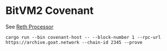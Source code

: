# BitVM2 Covenant

See [Reth Processor](https://github.com/zkMIPS/reth-processor/blob/main/README.md)


```angular2html
cargo run --bin covenant-host -- --block-number 1 --rpc-url https://archive.goat.network --chain-id 2345 --prove
```